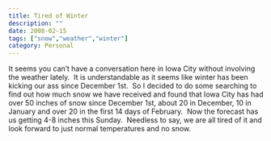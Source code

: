 ```yaml
---
title: Tired of Winter
description: ""
date: 2008-02-15
tags: ["snow","weather","winter"]
category: Personal
---
```



<p>It seems you can’t have a conversation here in Iowa City without involving the weather lately.&nbsp; It is understandable as it seems like winter has been kicking our ass since December 1st.&nbsp; So I decided to do some searching to find out how much snow we have received and found that Iowa City has had over 50 inches of snow since December 1st, about 20 in December, 10 in January and over 20 in the first 14 days of February.&nbsp; Now the forecast has us getting 4-8 inches this Sunday.&nbsp; Needless to say, we are all tired of it and look forward to just normal temperatures and no snow.</p>
